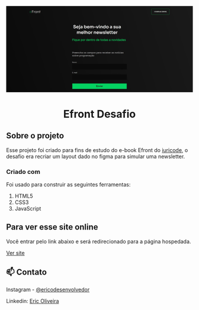 

<img src=".github/preview-eFront-desafio.jpg" alt="Preview do site eFront desafio." />

<br>

<h1 align="center">Efront Desafio</h1>

<!-- ABOUT THE PROJECT -->
## Sobre o projeto

Esse projeto foi criado para fins de estudo do e-book Efront do <a href="https://github.com/iuricode">iuricode</a>, o desafio era recriar um layout dado no figma para simular uma newsletter.

### Criado com

Foi usado para construir as seguintes ferramentas: 

1. HTML5
2. CSS3
3. JavaScript

<!-- GETTING STARTED -->
## Para ver esse site online

Você entrar pelo link abaixo e será redirecionado para a página hospedada.

[Ver site](https://ericodesenvolvedor.github.io/eFront-desafio/)

<!-- CONTACT -->
## 📫 Contato

Instagram - [@ericodesenvolvedor](https://instagram.com/ericodesenvolvedor/)

Linkedin: [Eric Oliveira](https://www.linkedin.com/in/eric-de-oliveira-pereira/)